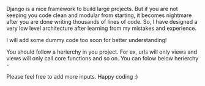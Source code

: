 Django is a nice framework to build large projects. But if you are not keeping you code clean and modular from starting, it becomes nightmare after you are done writing thousands of lines of code. So, I have designed a very low level architecture after learning from my mistakes and experience.

I will add some dummy code too soon for better understanding!

You should follow a herierchy in you project. For ex, urls will only views and views will only call core functions and so on. You can folow below herierchy -

Please feel free to add more inputs. Happy coding :) 
